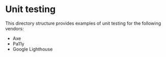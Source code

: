# Unit testing

This directory structure provides examples of unit testing for the following vendors:
  * Axe
  * Pa11y
  * Google Lighthouse
  
